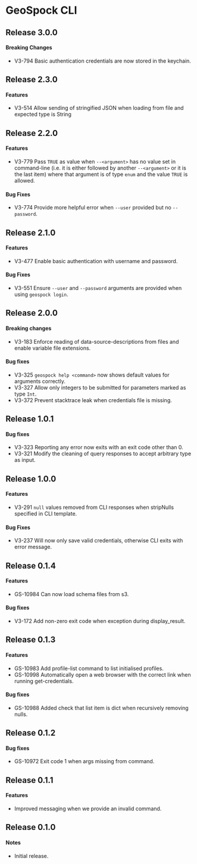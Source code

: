 # GeoSpock CLI

## Release 3.0.0

#### Breaking Changes
 - V3-794 Basic authentication credentials are now stored in the keychain.

## Release 2.3.0

#### Features
 - V3-514 Allow sending of stringified JSON when loading from file and expected type is String


## Release 2.2.0

#### Features
 - V3-779 Pass `TRUE` as value when `--<argument>` has no value set in command-line (i.e. it is either followed by 
 another `--<argument>` or it is the last item) where that argument is of type `enum` and the value `TRUE` is allowed.

#### Bug Fixes
 - V3-774 Provide more helpful error when `--user` provided but no `--password`.


## Release 2.1.0

#### Features
 - V3-477 Enable basic authentication with username and password.
 
#### Bug Fixes
 - V3-551 Ensure `--user` and `--password` arguments are provided when using `geospock login`.


## Release 2.0.0

#### Breaking changes
 - V3-183 Enforce reading of data-source-descriptions from files and enable variable file extensions.

#### Bug fixes
 - V3-325 `geospock help <command>` now shows default values for arguments correctly.
 - V3-327 Allow only integers to be submitted for parameters marked as type `Int`.
 - V3-372 Prevent stacktrace leak when credentials file is missing.


## Release 1.0.1

#### Bug fixes
 - V3-323 Reporting any error now exits with an exit code other than 0. 
 - V3-321 Modify the cleaning of query responses to accept arbitrary type as input.


## Release 1.0.0 
 
#### Features
 - V3-291 `null` values removed from CLI responses when stripNulls specified in CLI template.

#### Bug Fixes
 - V3-237 Will now only save valid credentials, otherwise CLI exits with error message.


## Release 0.1.4

#### Features
 - GS-10984 Can now load schema files from s3.
  
#### Bug fixes
 - V3-172 Add non-zero exit code when exception during display_result.
 
 
## Release 0.1.3

#### Features
 - GS-10983 Add profile-list command to list initialised profiles.
 - GS-10998 Automatically open a web browser with the correct link when running get-credentials.

#### Bug fixes
 - GS-10988 Added check that list item is dict when recursively removing nulls.
 
 
## Release 0.1.2

#### Bug fixes
- GS-10972 Exit code 1 when args missing from command.


## Release 0.1.1

#### Features
 - Improved messaging when we provide an invalid command.


## Release 0.1.0

#### Notes
 - Initial release.